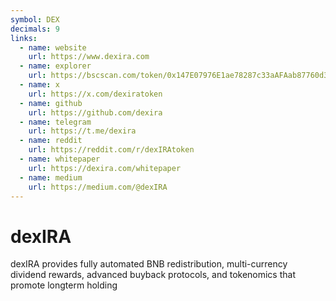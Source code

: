 ```yaml
---
symbol: DEX
decimals: 9
links:
  - name: website
    url: https://www.dexira.com
  - name: explorer
    url: https://bscscan.com/token/0x147E07976E1ae78287c33aAFAab87760d32E50A5
  - name: x
    url: https://x.com/dexiratoken
  - name: github
    url: https://github.com/dexira
  - name: telegram
    url: https://t.me/dexira
  - name: reddit
    url: https://reddit.com/r/dexIRAtoken
  - name: whitepaper
    url: https://dexira.com/whitepaper
  - name: medium
    url: https://medium.com/@dexIRA
---
```


# dexIRA

dexIRA provides fully automated BNB redistribution, multi-currency dividend rewards, advanced buyback protocols, and tokenomics that promote longterm holding
